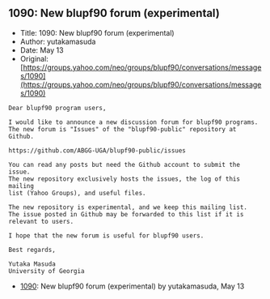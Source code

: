 ## 1090: New blupf90 forum (experimental)

- Title: 1090: New blupf90 forum (experimental)
- Author: yutakamasuda
- Date: May 13
- Original: [https://groups.yahoo.com/neo/groups/blupf90/conversations/messages/1090](https://groups.yahoo.com/neo/groups/blupf90/conversations/messages/1090)

```
Dear blupf90 program users,

I would like to announce a new discussion forum for blupf90 programs.
The new forum is "Issues" of the "blupf90-public" repository at Github.

https://github.com/ABGG-UGA/blupf90-public/issues

You can read any posts but need the Github account to submit the issue.
The new repository exclusively hosts the issues, the log of this mailing
list (Yahoo Groups), and useful files.

The new repository is experimental, and we keep this mailing list.
The issue posted in Github may be forwarded to this list if it is
relevant to users.

I hope that the new forum is useful for blupf90 users.

Best regards,

Yutaka Masuda
University of Georgia
```

- [1090](1090.md): New blupf90 forum (experimental) by yutakamasuda, May 13
